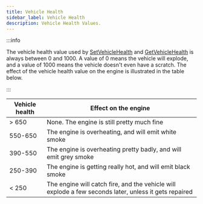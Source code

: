```yaml
---
title: Vehicle Health
sidebar_label: Vehicle Health
description: Vehicle Health Values.
---
```


:::info

The vehicle health value used by [SetVehicleHealth](../functions/SetVehicleHealth) and [GetVehicleHealth](../functions/GetVehicleHealth) is always between 0 and 1000. A value of 0 means the vehicle will explode, and a value of 1000 means the vehicle doesn't even have a scratch. The effect of the vehicle health value on the engine is illustrated in the table below.

:::

| Vehicle health | Effect on the engine                                                                                  |
| -------------- | ----------------------------------------------------------------------------------------------------- |
| > 650          | None. The engine is still pretty much fine                                                            |
| 550-650        | The engine is overheating, and will emit white smoke                                                  |
| 390-550        | The engine is overheating pretty badly, and will emit grey smoke                                      |
| 250-390        | The engine is getting really hot, and will emit black smoke                                           |
| < 250          | The engine will catch fire, and the vehicle will explode a few seconds later, unless it gets repaired |
